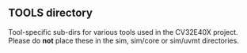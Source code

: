 ## TOOLS directory
Tool-specific sub-dirs for various tools used in the CV32E40X project.
Please do **not** place these in the sim, sim/core or sim/uvmt directories.
